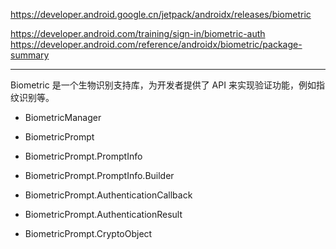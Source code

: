 https://developer.android.google.cn/jetpack/androidx/releases/biometric

https://developer.android.com/training/sign-in/biometric-auth
https://developer.android.com/reference/androidx/biometric/package-summary

---

Biometric 是一个生物识别支持库，为开发者提供了 API 来实现验证功能，例如指纹识别等。

* BiometricManager
* BiometricPrompt

* BiometricPrompt.PromptInfo
* BiometricPrompt.PromptInfo.Builder

* BiometricPrompt.AuthenticationCallback
* BiometricPrompt.AuthenticationResult
* BiometricPrompt.CryptoObject
